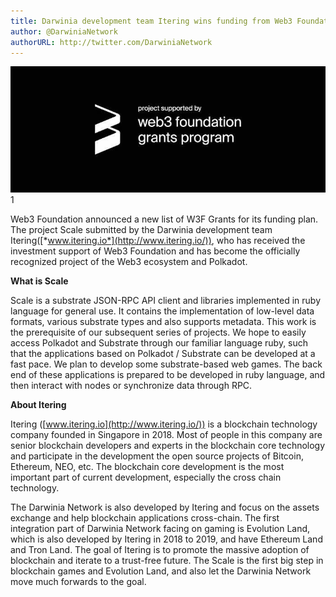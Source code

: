 ```yaml
---
title: Darwinia development team Itering wins funding from Web3 Foundation
author: @DarwiniaNetwork
authorURL: http://twitter.com/DarwiniaNetwork
---
```


![](assets/doc15-1.jpeg)1

Web3 Foundation announced a new list of W3F Grants for its funding plan. The project Scale submitted by the Darwinia development team Itering([*www.itering.io*](http://www.itering.io/)), who has received the investment support of Web3 Foundation and has become the officially recognized project of the Web3 ecosystem and Polkadot.

<!--truncate-->

**What is Scale**

Scale is a substrate JSON-RPC API client and libraries implemented in ruby language for general use. It contains the implementation of low-level data formats, various substrate types and also supports metadata. This work is the prerequisite of our subsequent series of projects. We hope to easily access Polkadot and Substrate through our familiar language ruby, such that the applications based on Polkadot / Substrate can be developed at a fast pace. We plan to develop some substrate-based web games. The back end of these applications is prepared to be developed in ruby language, and then interact with nodes or synchronize data through RPC.

**About Itering**

Itering ([www.itering.io](http://www.itering.io/)) is a blockchain technology company founded in Singapore in 2018. Most of people in this company are senior blockchain developers and experts in the blockchain core technology and participate in the development the open source projects of Bitcoin, Ethereum, NEO, etc. The blockchain core development is the most important part of current development, especially the cross chain technology.

The Darwinia Network is also developed by Itering and focus on the assets exchange and help blockchain applications cross-chain. The first integration part of Darwinia Network facing on gaming is Evolution Land, which is also developed by Itering in 2018 to 2019, and have Ethereum Land and Tron Land. The goal of Itering is to promote the massive adoption of blockchain and iterate to a trust-free future. The Scale is the first big step in blockchain games and Evolution Land, and also let the Darwinia Network move much forwards to the goal.